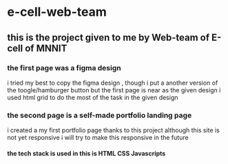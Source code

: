 # e-cell-web-team

## this is the project given to me by Web-team of E-cell of MNNIT

### the first page was a figma design
i tried my best to copy the figma design , though i put a another version of the toogle/hamburger button
but the first page is near as the given design
i used html grid to do the most of the task in the given design
### the second page is a self-made portfolio landing page
i created a my first portfolio page thanks to this project although this site is not yet responsive i will try to make this responsive in the future

#### the tech stack is used in this is HTML CSS Javascripts
